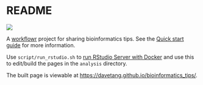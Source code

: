 # README

![](https://github.com/davetang/bioinformatics_tips/actions/workflows/pages-build-deployment/badge.svg)

A [workflowr](https://github.com/workflowr/workflowr) project for sharing bioinformatics tips. See the [Quick start guide](https://workflowr.github.io/workflowr/#quick-start) for more information.

Use `script/run_rstudio.sh` to [run RStudio Server with Docker](https://davetang.org/muse/2021/04/24/running-rstudio-server-with-docker/) and use this to edit/build the pages in the `analysis` directory.

The built page is viewable at <https://davetang.github.io/bioinformatics_tips/>.

